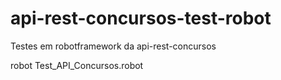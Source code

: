 # api-rest-concursos-test-robot
Testes em robotframework da api-rest-concursos

robot Test_API_Concursos.robot
